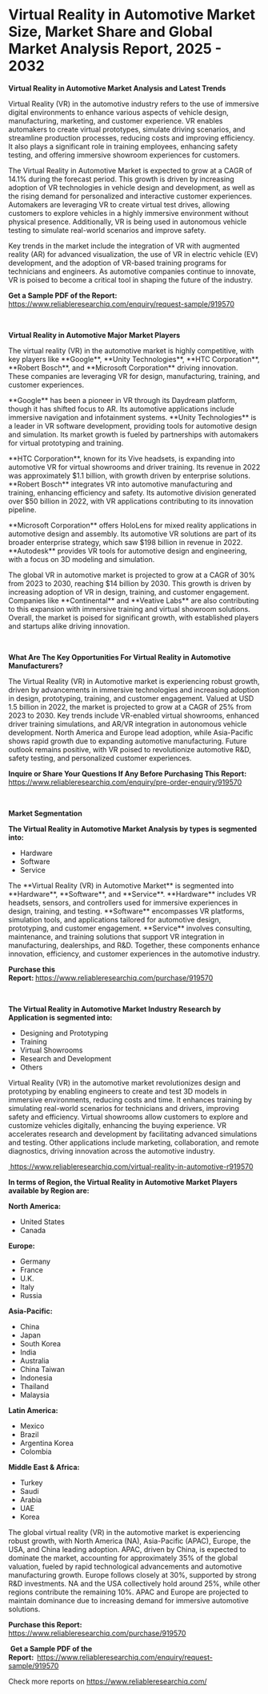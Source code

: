 <p><h1>Virtual Reality in Automotive Market Size, Market Share and Global Market Analysis Report, 2025 - 2032</h1></p><p><strong>Virtual Reality in Automotive Market Analysis and Latest Trends</strong></p>
<p><p>Virtual Reality (VR) in the automotive industry refers to the use of immersive digital environments to enhance various aspects of vehicle design, manufacturing, marketing, and customer experience. VR enables automakers to create virtual prototypes, simulate driving scenarios, and streamline production processes, reducing costs and improving efficiency. It also plays a significant role in training employees, enhancing safety testing, and offering immersive showroom experiences for customers.</p><p>The Virtual Reality in Automotive Market is expected to grow at a CAGR of 14.1% during the forecast period. This growth is driven by increasing adoption of VR technologies in vehicle design and development, as well as the rising demand for personalized and interactive customer experiences. Automakers are leveraging VR to create virtual test drives, allowing customers to explore vehicles in a highly immersive environment without physical presence. Additionally, VR is being used in autonomous vehicle testing to simulate real-world scenarios and improve safety.</p><p>Key trends in the market include the integration of VR with augmented reality (AR) for advanced visualization, the use of VR in electric vehicle (EV) development, and the adoption of VR-based training programs for technicians and engineers. As automotive companies continue to innovate, VR is poised to become a critical tool in shaping the future of the industry.</p></p>
<p><strong>Get a Sample PDF of the Report:&nbsp;</strong> <a href="https://www.reliableresearchiq.com/enquiry/request-sample/919570?utm_campaign=99&utm_medium=2&utm_source=Github&utm_content=ia&utm_term=23012025&utm_id=virtual-reality-in-automotive">https://www.reliableresearchiq.com/enquiry/request-sample/919570</a></p>
<p>&nbsp;</p>
<p><strong>Virtual Reality in Automotive Major Market Players</strong></p>
<p><p>The virtual reality (VR) in the automotive market is highly competitive, with key players like **Google**, **Unity Technologies**, **HTC Corporation**, **Robert Bosch**, and **Microsoft Corporation** driving innovation. These companies are leveraging VR for design, manufacturing, training, and customer experiences.</p><p>**Google** has been a pioneer in VR through its Daydream platform, though it has shifted focus to AR. Its automotive applications include immersive navigation and infotainment systems. **Unity Technologies** is a leader in VR software development, providing tools for automotive design and simulation. Its market growth is fueled by partnerships with automakers for virtual prototyping and training.</p><p>**HTC Corporation**, known for its Vive headsets, is expanding into automotive VR for virtual showrooms and driver training. Its revenue in 2022 was approximately $1.1 billion, with growth driven by enterprise solutions. **Robert Bosch** integrates VR into automotive manufacturing and training, enhancing efficiency and safety. Its automotive division generated over $50 billion in 2022, with VR applications contributing to its innovation pipeline.</p><p>**Microsoft Corporation** offers HoloLens for mixed reality applications in automotive design and assembly. Its automotive VR solutions are part of its broader enterprise strategy, which saw $198 billion in revenue in 2022. **Autodesk** provides VR tools for automotive design and engineering, with a focus on 3D modeling and simulation.</p><p>The global VR in automotive market is projected to grow at a CAGR of 30% from 2023 to 2030, reaching $14 billion by 2030. This growth is driven by increasing adoption of VR in design, training, and customer engagement. Companies like **Continental** and **Veative Labs** are also contributing to this expansion with immersive training and virtual showroom solutions. Overall, the market is poised for significant growth, with established players and startups alike driving innovation.</p></p>
<p>&nbsp;</p>
<p><strong>What Are The Key Opportunities For Virtual Reality in Automotive Manufacturers?</strong></p>
<p><p>The Virtual Reality (VR) in Automotive market is experiencing robust growth, driven by advancements in immersive technologies and increasing adoption in design, prototyping, training, and customer engagement. Valued at USD 1.5 billion in 2022, the market is projected to grow at a CAGR of 25% from 2023 to 2030. Key trends include VR-enabled virtual showrooms, enhanced driver training simulations, and AR/VR integration in autonomous vehicle development. North America and Europe lead adoption, while Asia-Pacific shows rapid growth due to expanding automotive manufacturing. Future outlook remains positive, with VR poised to revolutionize automotive R&D, safety testing, and personalized customer experiences.</p></p>
<p><strong>Inquire or Share Your Questions If Any Before Purchasing This Report:</strong> <a href="https://www.reliableresearchiq.com/enquiry/pre-order-enquiry/919570?utm_campaign=99&utm_medium=2&utm_source=Github&utm_content=ia&utm_term=23012025&utm_id=virtual-reality-in-automotive">https://www.reliableresearchiq.com/enquiry/pre-order-enquiry/919570</a></p>
<p>&nbsp;</p>
<p><strong>Market Segmentation</strong></p>
<p><strong>The Virtual Reality in Automotive Market Analysis by types is segmented into:</strong></p>
<p><ul><li>Hardware</li><li>Software</li><li>Service</li></ul></p>
<p><p>The **Virtual Reality (VR) in Automotive Market** is segmented into **Hardware**, **Software**, and **Service**. **Hardware** includes VR headsets, sensors, and controllers used for immersive experiences in design, training, and testing. **Software** encompasses VR platforms, simulation tools, and applications tailored for automotive design, prototyping, and customer engagement. **Service** involves consulting, maintenance, and training solutions that support VR integration in manufacturing, dealerships, and R&D. Together, these components enhance innovation, efficiency, and customer experiences in the automotive industry.</p></p>
<p><strong>Purchase this Report:&nbsp;</strong><a href="https://www.reliableresearchiq.com/purchase/919570?utm_campaign=99&utm_medium=2&utm_source=Github&utm_content=ia&utm_term=23012025&utm_id=virtual-reality-in-automotive">https://www.reliableresearchiq.com/purchase/919570</a></p>
<p>&nbsp;</p>
<p><strong>The Virtual Reality in Automotive Market Industry Research by Application is segmented into:</strong></p>
<p><ul><li>Designing and Prototyping</li><li>Training</li><li>Virtual Showrooms</li><li>Research and Development</li><li>Others</li></ul></p>
<p><p>Virtual Reality (VR) in the automotive market revolutionizes design and prototyping by enabling engineers to create and test 3D models in immersive environments, reducing costs and time. It enhances training by simulating real-world scenarios for technicians and drivers, improving safety and efficiency. Virtual showrooms allow customers to explore and customize vehicles digitally, enhancing the buying experience. VR accelerates research and development by facilitating advanced simulations and testing. Other applications include marketing, collaboration, and remote diagnostics, driving innovation across the automotive industry.</p></p>
<p><a href="https://www.reliableresearchiq.com/virtual-reality-in-automotive-r919570?utm_campaign=99&utm_medium=2&utm_source=Github&utm_content=ia&utm_term=23012025&utm_id=virtual-reality-in-automotive">&nbsp;https://www.reliableresearchiq.com/virtual-reality-in-automotive-r919570</a></p>
<p><strong>In terms of Region, the Virtual Reality in Automotive Market Players available by Region are:</strong></p>
<p>
    <p> <strong> North America: </strong>
        <ul>
            <li>United States</li>
            <li>Canada</li>
        </ul>
        </p> 
    <p> <strong> Europe: </strong>
        <ul>
            <li>Germany</li>
            <li>France</li>
            <li>U.K.</li>
            <li>Italy</li>
            <li>Russia</li>
        </ul>
        </p> 
    <p> <strong> Asia-Pacific: </strong>
        <ul>
            <li>China</li>
            <li>Japan</li>
            <li>South Korea</li>
            <li>India</li>
            <li>Australia</li>
            <li>China Taiwan</li>
            <li>Indonesia</li>
            <li>Thailand</li>
            <li>Malaysia</li>
        </ul>
        </p> 
    <p> <strong> Latin America: </strong>
        <ul>
            <li>Mexico</li>
            <li>Brazil</li>
            <li>Argentina Korea</li>
            <li>Colombia</li>
        </ul>
        </p> 
    <p> <strong> Middle East & Africa: </strong>
        <ul>
            <li>Turkey</li>
            <li>Saudi</li>
            <li>Arabia</li>
            <li>UAE</li>
            <li>Korea</li>
        </ul>
    </p>
    </p>
<p><p>The global virtual reality (VR) in the automotive market is experiencing robust growth, with North America (NA), Asia-Pacific (APAC), Europe, the USA, and China leading adoption. APAC, driven by China, is expected to dominate the market, accounting for approximately 35% of the global valuation, fueled by rapid technological advancements and automotive manufacturing growth. Europe follows closely at 30%, supported by strong R&D investments. NA and the USA collectively hold around 25%, while other regions contribute the remaining 10%. APAC and Europe are projected to maintain dominance due to increasing demand for immersive automotive solutions.</p></p>
<p><strong>Purchase this Report: </strong><a href="https://www.reliableresearchiq.com/purchase/919570?utm_campaign=99&utm_medium=2&utm_source=Github&utm_content=ia&utm_term=23012025&utm_id=virtual-reality-in-automotive">https://www.reliableresearchiq.com/purchase/919570</a></p>
<p>&nbsp;<strong>Get a Sample PDF of the Report:&nbsp;&nbsp;</strong><a href="https://www.reliableresearchiq.com/enquiry/request-sample/919570?utm_campaign=99&utm_medium=2&utm_source=Github&utm_content=ia&utm_term=23012025&utm_id=virtual-reality-in-automotive">https://www.reliableresearchiq.com/enquiry/request-sample/919570</a></p>
<p><strong></strong></p>
<p>Check more reports on <a href="https://www.reliableresearchiq.com/?utm_campaign=99&utm_medium=2&utm_source=Github&utm_content=ia&utm_term=23012025&utm_id=virtual-reality-in-automotive">https://www.reliableresearchiq.com/</a></p>